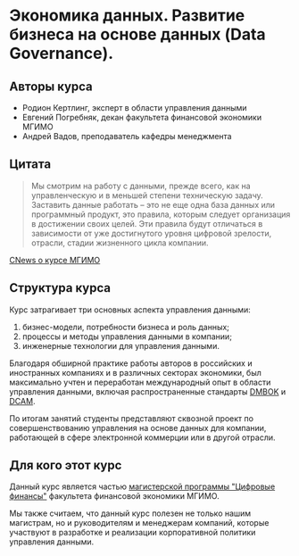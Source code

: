 # Экономика данных. Развитие бизнеса на основе данных (Data Governance).

<!--
Аннотация: Почему это важная дисциплина, для кого? 

Подчеркнуть связь с нацпроектом Экономика данных.

Брошюра для самоподготовки (1-2 страницы) -- разобраться в том, что это
посмотреть внешние материалы, комментарии от Родиона, примеры работ студентов
(была например работа на 100 баллов у нас одна). Закажем графическое оформление брошюры, 
сделаем красивый PDF c логотипом факультета и ЦК.

Я заинтересовался, что мне делать дальше -- может быть какую-то открытую лекцию запланируем?
И регистрацию на нее?
-->

## Авторы курса

- Родион Кертлинг, эксперт в области управления данными
- Евгений Погребняк, декан факультета финансовой экономики МГИМО
- Андрей Вадов, преподаватель кафедры менеджмента 

## Цитата

> Мы смотрим на работу с данными, прежде всего, как на управленческую и в меньшей степени техническую задачу. 
> Заставить данные работать – это не еще одна база данных или программный продукт, это правила, которым следует организация 
> в достижении своих целей. Эти правила будут отличаться в зависимости от уже достигнутого уровня цифровой зрелости,
> отрасли, стадии жизненного цикла компании.

[СNews о курсе МГИМО](https://www.cnews.ru/news/line/2023-12-07_tsifrovaya_kafedra_mgimo_podgotovit)

## Структура курса 

Курс затрагивает три основных аспекта управления данными: 

1. бизнес-модели, потребности бизнеса и роль данных; 
2. процессы и методы управления данными в компании;
3. инженерные технологии для управления данными.

Благодаря обширной практике работы авторов в российских и иностранных компаниях 
и в различных секторах экономики,
был максимально учтен и переработан международный опыт в области управления данными, 
включая распространенные стандарты [DMBOK](https://www.dama.org/cpages/body-of-knowledge)
и [DCAM](https://edmcouncil.org/frameworks/dcam/). 

По итогам занятий студенты представляют сквозной проект по совершенствованию
управления на основе данных для компании, работающей в сфере электронной коммерции
или в другой отрасли. 

## Для кого этот курс

Данный курс является частью [магистерской программы "Цифровые финансы"](https://finec.mgimo.ru/program/masters/digital-finance/) 
факультета финансовой экономики МГИМО.

Мы также считаем, что данный курс полезен не только нашим магистрам, но и руководителям и менеджерам 
компаний, которые участвуют в разработке и реализации корпоративной политики 
управления данными.
